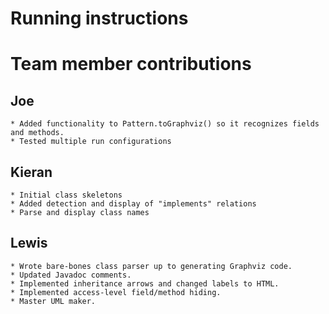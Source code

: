 # Running instructions

# Team member contributions
## Joe
    * Added functionality to Pattern.toGraphviz() so it recognizes fields and methods.
    * Tested multiple run configurations
## Kieran
    * Initial class skeletons
    * Added detection and display of "implements" relations
    * Parse and display class names
## Lewis
    * Wrote bare-bones class parser up to generating Graphviz code.
    * Updated Javadoc comments.
    * Implemented inheritance arrows and changed labels to HTML.
    * Implemented access-level field/method hiding.
    * Master UML maker.
